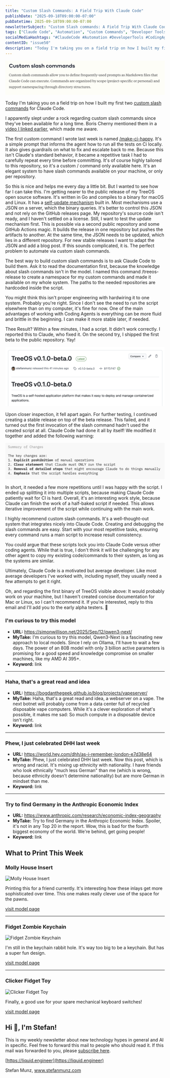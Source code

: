 ```yaml
---
title: "Custom Slash Commands: A Field Trip With Claude Code"
publishDate: "2025-09-18T09:00:00-07:00"
pubDatetime: 2025-09-18T09:00:00-07:00
newsletterSubject: "Custom Slash commands: A Field Trip With Claude Code"
tags: ["Claude Code", "Automation", "Custom Commands", "Developer Tools"]
socialMediaHashtags: "#ClaudeCode #Automation #DeveloperTools #CodingAgents"
contentID: "issue50"
description: "Today I'm taking you on a field trip on how I built my first two custom slash commands for Claude Code."
---
```


![Custom Slash Commands: A Field Trip With Claude Code](./banner.png)

Today I'm taking you on a field trip on how I built my first two [custom slash commands](https://docs.claude.com/en/docs/claude-code/slash-commands#custom-slash-commands) for Claude Code.

I apparently slept under a rock regarding custom slash commands since they've been available for a long time. Boris Cherny mentioned them in a [video I linked earlier](https://youtu.be/iF9iV4xponk?si=XcbixQ-oiwUNacmg&t=708), which made me aware.

The first custom command I wrote last week is named [/make-ci-happy](https://gist.github.com/stefanmunz/af2269b4ad937372d4c0d9e3f5b0068b). It's a simple prompt that informs the agent how to run all the tests on Ci locally. It also gives guardrails on what to fix and escalate back to me. Because this isn't Claude's standard behavior, it became a repetitive task I had to carefully repeat every time before committing. It's of course highly tailored to this repository, so it's a custom / command only available here. It's an elegant system to have slash commands available on your machine, or only per repository.

So this is nice and helps me every day a little bit. But I wanted to see how far I can take this. I'm getting nearer to the public release of my TreeOS open source software. It's written in Go and compiles to a binary for macOS and Linux. It has a [self-update mechanism](https://github.com/minio/selfupdate) built in. Most mechanisms use a JSON on a server, which the binary queries. It's better to control this JSON and not rely on the GitHub releases page. My repository's source code isn't ready, and I haven't settled on a license. Still, I want to test the update mechanism first. This is possible via a second public repository and some GitHub Actions magic. It builds the release in one repository but pushes the artifacts to another. At the same time, the JSON needs to be updated, which lies in a different repository. For new stable releases I want to adapt the JSON and add a blog post. If this sounds complicated, it is. The perfect problem to automate via custom slash commands.

The best way to build custom slash commands is to ask Claude Code to build them. Ask it to read the documentation first, because the knowledge about slash commands isn't in the model. I named this command /treeos-release to create a namespace for my custom commands and made it available on my whole system. The paths to the needed repositories are hardcoded inside the script.

You might think this isn't proper engineering with hardwiring it to one system. Probably you're right. Since I don't see the need to run the script elsewhere than on my computer, it's fine for now. One of the main advantages of working with Coding Agents is everything can be more fluid and brittle in the beginning. I can make it more stable later, if needed.

Thee Result? Within a few minutes, I had a script. It didn't work correctly. I reported this to Claude, who fixed it. On the second try, I shipped the first beta to the public repository. Yay!

![TreeOS v0.1.0 Release](./treeos-v0.1.0.png)

Upon closer inspection, it fell apart again. For further testing, I continued creating a stable release on top of the beta release. This failed, and it turned out the first invocation of the slash command hadn't used the created script at all. Claude Code had done it all by itself! We modified it together and added the following warning:

![Claude Code Guardrails Warning](./claude-code-guardrails.png)

In short, it needed a few more repetitions until I was happy with the script. I ended up splitting it into multiple scripts, because making Claude Code patiently wait for CI is hard. Overall, it's an interesting work style, because Claude can finish the work of a half-baked script if needed. This allows iterative improvement of the script while continuing with the main work.

I highly recommend custom slash commands. It's a well-thought-out system that integrates nicely into Claude Code. Creating and debugging the slash commands are easy. Start with your most repetitive tasks, ensuring every command runs a main script to increase result consistency.

You could argue that these scripts lock you into Claude Code versus other coding agents. While that is true, I don't think it will be challenging for any other agent to copy my existing code/commands to their system, as long as the systems are similar.

Ultimately, Claude Code is a motivated but average developer. Like most average developers I've worked with, including myself, they usually need a few attempts to get it right.

Oh, and regarding the first binary of TreeOS visible above: It would probably work on your machine, but I haven't created concise documentation for Mac or Linux, so I can't recommend it. If you're interested, reply to this email and I'll add you to the early alpha testers. 👊

<!--LINKS_SEPARATOR-->

### I'm curious to try this model

- **URL:** https://simonwillison.net/2025/Sep/12/qwen3-next/
- **MyTake:** I'm curious to try this model, Qwen3-Next is a fascinating new approach to local models. Since I rely on Ollama, I'll have to wait a few days. The power of an 80B model with only 3 billion active parameters is promising for a good speed and knowledge compromise on smaller machines, like my AMD AI 395+.
- **Keyword:** link

---

### Haha, that's a great read and idea

- **URL:** https://bogdanthegeek.github.io/blog/projects/vapeserver/
- **MyTake:** Haha, that's a great read and idea, a webserver on a vape. The next botnet will probably come from a data center full of recycled disposable vape computers. While it's a clever exploration of what's possible, it makes me sad: So much compute in a disposable device isn't right.
- **Keyword:** link

---

### Phew, I just celebrated DHH last week

- **URL:** https://world.hey.com/dhh/as-i-remember-london-e7d38e64
- **MyTake:** Phew, I just celebrated DHH last week. Now this post, which is wrong and racist. It's mixing up ethnicity with nationality. I have friends who look ethnically "much less German" than me (which is wrong, because ethnicity doesn't determine nationality) but are more German in mindset than me.
- **Keyword:** link

---

### Try to find Germany in the Anthropic Economic Index

- **URL:** https://www.anthropic.com/research/economic-index-geography
- **MyTake:** Try to find Germany in the Anthropic Economic Index. Spoiler, it's not in any Top 20 in the report. Wow, this is bad for the fourth biggest economy of the world. We're behind, get going people!
- **Keyword:** link

<!--PRINT_SEPARATOR-->

## What to Print This Week

### Molly House Insert

![Molly House Insert](https://media.printables.com/media/prints/f9af4114-bb14-4d77-92cd-b737ec0aaeaa/images/9360827_13ff2941-c124-4989-8b7b-b6991bfb94f7_c896def4-ef27-4447-b48b-e25e0f22e737/thumbs/inside/1920x1440/jpg/eyJyb3RhdGVBbmdsZSI6MTgwfQ==/img_2204.webp)

Printing this for a friend currently. It's interesting how these inlays get more sophisticated over time. This one makes really clever use of the space for the pawns.

[visit model page](https://www.printables.com/model/1243458-molly-house-insert)

---

### Fidget Zombie Keychain

![Fidget Zombie Keychain](https://makerworld.bblmw.com/makerworld/model/USa348ede441ebe1/design/2024-09-25_342a7bd3001ba.png)

I'm still in the keychain rabbit hole. It's way too big to be a keychain. But has a super fun design.

[visit model page](https://makerworld.com/en/models/662786-fidget-zombie-keychain#profileId-590005)

---

### Clicker Fidget Toy

![Clicker Fidget Toy](https://makerworld.bblmw.com/makerworld/model/US6c870c343fa620/design/2023-11-18_a9456d833367b.jpg)

Finally, a good use for your spare mechanical keyboard switches!

[visit model page](https://makerworld.com/en/models/67728-clicker-fidget-toy#profileId-71780)

<!--FOOTER_SEPARATOR-->

## Hi 👋, I'm Stefan!

This is my weekly newsletter about new technology hypes in general and AI in specific. Feel free to forward this mail to people who should read it. If this mail was forwarded to you, please [subscribe here](https://liquid.engineer).

[https://liquid.engineer](https://liquid.engineer)

Stefan Munz, www.stefanmunz.com
